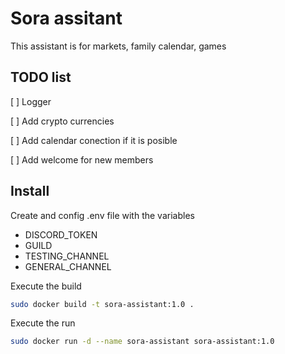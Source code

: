 # Sora assitant

This assistant is for markets, family calendar, games

## TODO list

[ ] Logger

[ ] Add crypto currencies

[ ] Add calendar conection if it is posible

[ ] Add welcome for new members

## Install

Create and config .env file with the variables

- DISCORD_TOKEN
- GUILD
- TESTING_CHANNEL
- GENERAL_CHANNEL

Execute the build 

```bash
sudo docker build -t sora-assistant:1.0 .
```

Execute the run

```bash
sudo docker run -d --name sora-assistant sora-assistant:1.0
```